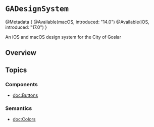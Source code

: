 # ``GADesignSystem``

@Metadata {
    @Available(macOS, introduced: "14.0")
    @Available(iOS, introduced: "17.0")
}

An iOS and macOS design system for the City of Goslar

## Overview



## Topics

### Components
- <doc:Buttons>
### Semantics
- <doc:Colors>
